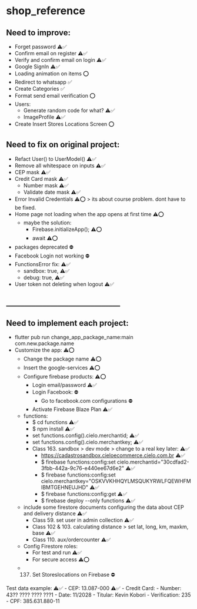# shop_reference

## Need to improve:
- Forget password ⚠️✅
- Confirm email on register ⚠️✅
- Verify and confirm email on login ⚠️✅
- Google SignIn ⚠️✅
- Loading animation on items ⭕
- Redirect to whatsapp ✅
- Create Categories ✅
- Format send email verification ⭕
- Users:
    - Generate random code for what? ⚠️✅
    - ImageProfile ⚠️✅
- Create Insert Stores Locations Screen ⭕

## Need to fix on original project:
- Refact User() to UserModel() ⚠️✅
- Remove all whitespace on inputs ⚠️✅
- CEP mask ⚠️✅
- Credit Card mask ⚠️✅
    - Number mask ⚠️✅
    - Validate date mask ⚠️✅
- Error Invalid Credentials ⚠️⭕ > its about course problem. dont have to be fixed.
- Home page not loading when the app opens at first time ⚠️⭕
    - maybe the solution:
        - Firebase.initializeApp(); ⚠️⭕
        - await ⚠️⭕
- packages deprecated ⛔
- Facebook Login not working ⛔
- FunctionsError fix: ⚠️✅
    - sandbox: true, ⚠️✅
    - debug: true, ⚠️✅
- User token not deleting when logout ⚠️✅

## _______________________________

## Need to implement each project:
- flutter pub run change_app_package_name:main com.new.package.name
- Customize the app: ⚠️⭕
    - Change the package name ⚠️⭕
    - Insert the google-services ⚠️⭕
    - Configure firebase products: ⚠️⭕
        - Login email/password ⚠️✅
        - Login Facebook: ⛔
            - Go to facebook.com configurations ⛔
        - Activate Firebase Blaze Plan ⚠️✅
    - functions:
        - $ cd functions ⚠️✅
        - $ npm install ⚠️✅
        - set functions.config().cielo.merchantid; ⚠️✅
        - set functions.config().cielo.merchantkey; ⚠️✅
        - Class 163. sandbox > dev mode > change to a real key later: ⚠️✅
            - https://cadastrosandbox.cieloecommerce.cielo.com.br ⚠️✅
            - $ firebase functions:config:set cielo.merchantid="30cdfad2-3fbb-442a-9c76-e440ee67d6e2" ⚠️✅
            - $ firebase functions:config:set cielo.merchantkey="OSKVVKHHQYLMSQUKYRWLFQEWHFMIBMTGEHNEUJHD" ⚠️✅
            - $ firebase functions:config:get ⚠️✅
            - $ firebase deploy --only functions ⚠️✅
    - include some firestore documents configuring the data about CEP and delivery distance ⚠️✅
        - Class 59. set user in admin collection ⚠️✅
        - Class 102 & 103. calculating distance > set lat, long, km, maxkm, base ⚠️✅
        - Class 110. aux/ordercounter ⚠️✅
    - Config Firestore roles:
        - For test and run ⚠️✅
        - For secure access ⚠️⭕
    - 137. Set Storeslocations on Firebase ⛔
        
Test data example: ⚠️✅
    - CEP: 13.087-000 ⚠️✅
    - Credit Card:
        - Number: 43?? ???? ???? ???1
        - Date: 11/2028
        - Titular: Kevin Kobori
        - Verification: 235
    - CPF: 385.631.880-11
